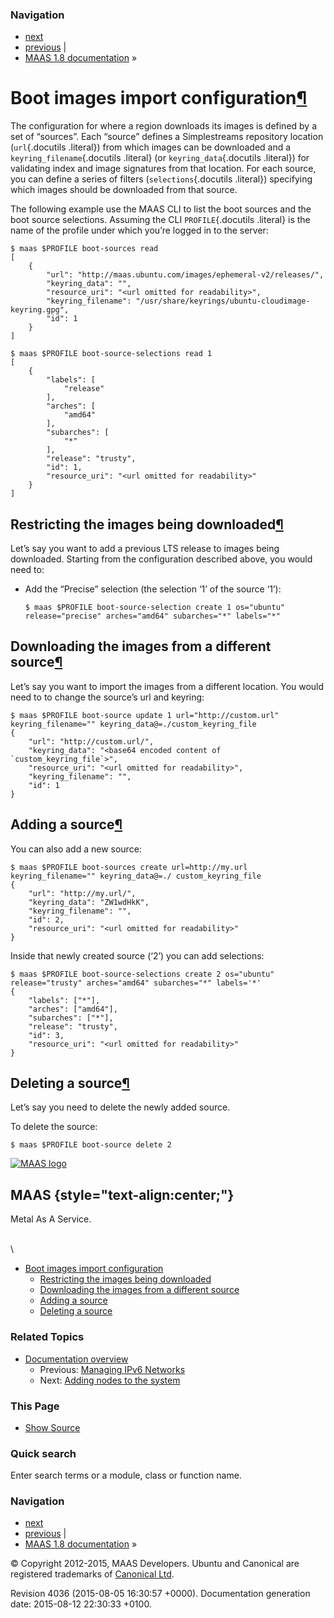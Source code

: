 ### Navigation

-   [next](nodes.html "Adding nodes to the system")
-   [previous](ipv6.html "Managing IPv6 Networks") |
-   [MAAS 1.8 documentation](index.html) »

Boot images import configuration[¶](#boot-images-import-configuration "Permalink to this headline")
===================================================================================================

The configuration for where a region downloads its images is defined by
a set of “sources”. Each “source” defines a Simplestreams repository
location (`url`{.docutils .literal}) from which images can be downloaded
and a `keyring_filename`{.docutils .literal} (or
`keyring_data`{.docutils .literal}) for validating index and image
signatures from that location. For each source, you can define a series
of filters (`selections`{.docutils .literal}) specifying which images
should be downloaded from that source.

The following example use the MAAS CLI to list the boot sources and the
boot source selections. Assuming the CLI `PROFILE`{.docutils .literal}
is the name of the profile under which you’re logged in to the server:

    $ maas $PROFILE boot-sources read
    [
        {
            "url": "http://maas.ubuntu.com/images/ephemeral-v2/releases/",
            "keyring_data": "",
            "resource_uri": "<url omitted for readability>",
            "keyring_filename": "/usr/share/keyrings/ubuntu-cloudimage-keyring.gpg",
            "id": 1
        }
    ]

    $ maas $PROFILE boot-source-selections read 1
    [
        {
            "labels": [
                "release"
            ],
            "arches": [
                "amd64"
            ],
            "subarches": [
                "*"
            ],
            "release": "trusty",
            "id": 1,
            "resource_uri": "<url omitted for readability>"
        }
    ]

Restricting the images being downloaded[¶](#restricting-the-images-being-downloaded "Permalink to this headline")
-----------------------------------------------------------------------------------------------------------------

Let’s say you want to add a previous LTS release to images being
downloaded. Starting from the configuration described above, you would
need to:

-   Add the “Precise” selection (the selection ‘1’ of the source ‘1’):

        $ maas $PROFILE boot-source-selection create 1 os="ubuntu" release="precise" arches="amd64" subarches="*" labels="*"

Downloading the images from a different source[¶](#downloading-the-images-from-a-different-source "Permalink to this headline")
-------------------------------------------------------------------------------------------------------------------------------

Let’s say you want to import the images from a different location. You
would need to to change the source’s url and keyring:

    $ maas $PROFILE boot-source update 1 url="http://custom.url" keyring_filename="" keyring_data@=./custom_keyring_file
    {
        "url": "http://custom.url/",
        "keyring_data": "<base64 encoded content of `custom_keyring_file`>",
        "resource_uri": "<url omitted for readability>",
        "keyring_filename": "",
        "id": 1
    }

Adding a source[¶](#adding-a-source "Permalink to this headline")
-----------------------------------------------------------------

You can also add a new source:

    $ maas $PROFILE boot-sources create url=http://my.url keyring_filename="" keyring_data@=./ custom_keyring_file
    {
        "url": "http://my.url/",
        "keyring_data": "ZW1wdHkK",
        "keyring_filename": "",
        "id": 2,
        "resource_uri": "<url omitted for readability>"
    }

Inside that newly created source (‘2’) you can add selections:

    $ maas $PROFILE boot-source-selections create 2 os="ubuntu" release="trusty" arches="amd64" subarches="*" labels='*'
    {
        "labels": ["*"],
        "arches": ["amd64"],
        "subarches": ["*"],
        "release": "trusty",
        "id": 3,
        "resource_uri": "<url omitted for readability>"
    }

Deleting a source[¶](#deleting-a-source "Permalink to this headline")
---------------------------------------------------------------------

Let’s say you need to delete the newly added source.

To delete the source:

    $ maas $PROFILE boot-source delete 2

[![MAAS
logo](_static/maas-logo-200.png)](index.html "MAAS Documentation Homepage")

MAAS {style="text-align:center;"}
----

Metal As A Service.

\
 \

-   [Boot images import configuration](#)
    -   [Restricting the images being
        downloaded](#restricting-the-images-being-downloaded)
    -   [Downloading the images from a different
        source](#downloading-the-images-from-a-different-source)
    -   [Adding a source](#adding-a-source)
    -   [Deleting a source](#deleting-a-source)

### Related Topics

-   [Documentation overview](index.html)
    -   Previous: [Managing IPv6 Networks](ipv6.html "previous chapter")
    -   Next: [Adding nodes to the system](nodes.html "next chapter")

### This Page

-   [Show Source](_sources/bootsources.txt)

### Quick search

Enter search terms or a module, class or function name.

### Navigation

-   [next](nodes.html "Adding nodes to the system")
-   [previous](ipv6.html "Managing IPv6 Networks") |
-   [MAAS 1.8 documentation](index.html) »

© Copyright 2012-2015, MAAS Developers. Ubuntu and Canonical are
registered trademarks of [Canonical Ltd](http://canonical.com).

Revision 4036 (2015-08-05 16:30:57 +0000). Documentation generation
date: 2015-08-12 22:30:33 +0100.

